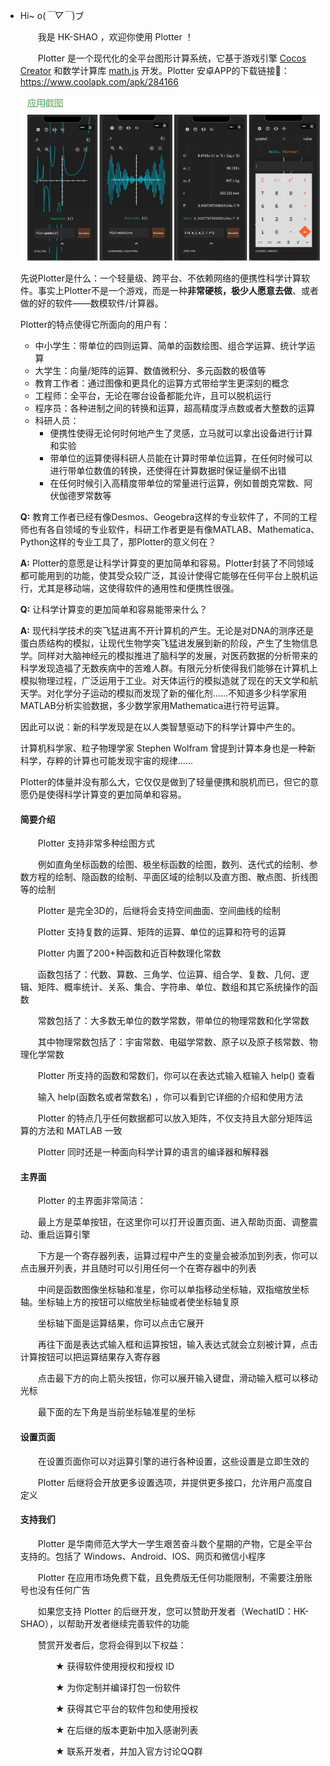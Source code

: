 - Hi~ o(*￣▽￣*)ブ

  　　我是 HK-SHAO ，欢迎你使用 Plotter ！

  　　Plotter 是一个现代化的全平台图形计算系统，它基于游戏引擎 [Cocos Creator](https://www.cocos.com/) 和数学计算库 [math.js](https://github.com/josdejong/mathjs) 开发。Plotter 安卓APP的下载链接🔗：https://www.coolapk.com/apk/284166

  ![xsinx](DOCS/jietu.png)

  先说Plotter是什么：一个轻量级、跨平台、不依赖网络的便携性科学计算软件。事实上Plotter不是一个游戏，而是一种**非常硬核，极少人愿意去做**、或者做的好的软件——数模软件/计算器。

  Plotter的特点使得它所面向的用户有：

  - 中小学生：带单位的四则运算、简单的函数绘图、组合学运算、统计学运算
  - 大学生：向量/矩阵的运算、数值微积分、多元函数的极值等
  - 教育工作者：通过图像和更具化的运算方式带给学生更深刻的概念
  - 工程师：全平台，无论在哪台设备都能允许，且可以脱机运行
  - 程序员：各种进制之间的转换和运算，超高精度浮点数或者大整数的运算
  - 科研人员：
    - 便携性使得无论何时何地产生了灵感，立马就可以拿出设备进行计算和实验
    - 带单位的运算使得科研人员能在计算时带单位运算，在任何时候可以进行带单位数值的转换，还使得在计算数据时保证量纲不出错
    - 在任何时候引入高精度带单位的常量进行运算，例如普朗克常数、阿伏伽德罗常数等

  **Q:** 教育工作者已经有像Desmos、Geogebra这样的专业软件了，不同的工程师也有各自领域的专业软件，科研工作者更是有像MATLAB、Mathematica、Python这样的专业工具了，那Plotter的意义何在？

  **A:** Plotter的意愿是让科学计算变的更加简单和容易。Plotter封装了不同领域都可能用到的功能，使其受众较广泛，其设计使得它能够在任何平台上脱机运行，尤其是移动端，这使得软件的通用性和便携性很强。

  **Q:** 让科学计算变的更加简单和容易能带来什么？

  **A:** 现代科学技术的突飞猛进离不开计算机的产生。无论是对DNA的测序还是蛋白质结构的模拟，让现代生物学突飞猛进发展到新的阶段，产生了生物信息学。同样对大脑神经元的模拟推进了脑科学的发展，对医药数据的分析带来的科学发现造福了无数疾病中的苦难人群。有限元分析使得我们能够在计算机上模拟物理过程，广泛运用于工业。对天体运行的模拟造就了现在的天文学和航天学。对化学分子运动的模拟而发现了新的催化剂......不知道多少科学家用MATLAB分析实验数据，多少数学家用Mathematica进行符号运算。

  因此可以说：新的科学发现是在以人类智慧驱动下的科学计算中产生的。

  计算机科学家、粒子物理学家 Stephen Wolfram 曾提到计算本身也是一种新科学，存粹的计算也可能发现宇宙的规律......

  Plotter的体量并没有那么大，它仅仅是做到了轻量便携和脱机而已，但它的意愿仍是使得科学计算变的更加简单和容易。

  #### 简要介绍

  　　Plotter 支持非常多种绘图方式

  　　例如直角坐标函数的绘图、极坐标函数的绘图，数列、迭代式的绘制、参数方程的绘制、隐函数的绘制、平面区域的绘制以及直方图、散点图、折线图等的绘制

  　　Plotter 是完全3D的，后继将会支持空间曲面、空间曲线的绘制

  　　Plotter 支持复数的运算、矩阵的运算、单位的运算和符号的运算

  　　Plotter 内置了200+种函数和近百种数理化常数

  　　函数包括了：代数、算数、三角学、位运算、组合学、复数、几何、逻辑、矩阵、概率统计、关系、集合、字符串、单位、数组和其它系统操作的函数

  　　常数包括了：大多数无单位的数学常数，带单位的物理常数和化学常数

  　　其中物理常数包括了：宇宙常数、电磁学常数、原子以及原子核常数、物理化学常数

  　　Plotter 所支持的函数和常数们，你可以在表达式输入框输入 help() 查看

  　　输入 help(函数名或者常数名) ，你可以看到它详细的介绍和使用方法

  　　Plotter 的特点几乎任何数据都可以放入矩阵，不仅支持且大部分矩阵运算的方法和 MATLAB 一致

  　　Plotter 同时还是一种面向科学计算的语言的编译器和解释器

  

  #### 主界面

  　　Plotter 的主界面非常简洁：

  　　最上方是菜单按钮，在这里你可以打开设置页面、进入帮助页面、调整震动、重启运算引擎

  　　下方是一个寄存器列表，运算过程中产生的变量会被添加到列表，你可以点击展开列表，并且随时可以引用任何一个在寄存器中的列表

  　　中间是函数图像坐标轴和准星，你可以单指移动坐标轴，双指缩放坐标轴。坐标轴上方的按钮可以缩放坐标轴或者使坐标轴复原

  　　坐标轴下面是运算结果，你可以点击它展开

  　　再往下面是表达式输入框和运算按钮，输入表达式就会立刻被计算，点击计算按钮可以把运算结果存入寄存器

  　　点击最下方的向上箭头按钮，你可以展开输入键盘，滑动输入框可以移动光标

  　　最下面的左下角是当前坐标轴准星的坐标

  

  #### 设置页面

  　　在设置页面你可以对运算引擎的进行各种设置，这些设置是立即生效的

  　　Plotter 后继将会开放更多设置选项，并提供更多接口，允许用户高度自定义

  

  #### 支持我们

  　　Plotter 是华南师范大学大一学生艰苦奋斗数个星期的产物，它是全平台支持的。包括了 Windows、Android、IOS、网页和微信小程序

  　　Plotter 在应用市场免费下载，且免费版无任何功能限制，不需要注册账号也没有任何广告

  　　如果您支持 Plotter 的后继开发，您可以赞助开发者（WechatID：HK-SHAO），以帮助开发者继续完善软件的功能

  　　赞赏开发者后，您将会得到以下权益：

  　　　　★ 获得软件使用授权和授权 ID

  　　　　★ 为你定制并编译打包一份软件

  　　　　★ 获得其它平台的软件包和使用授权

  　　　　★ 在后继的版本更新中加入感谢列表

  　　　　★ 联系开发者，并加入官方讨论QQ群
